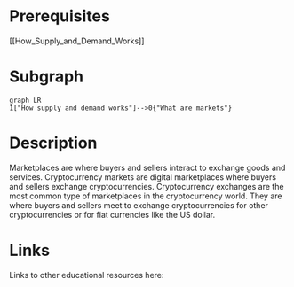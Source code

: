 # Prerequisites
[[How_Supply_and_Demand_Works]]



# Subgraph

```mermaid
graph LR
1["How supply and demand works"]-->0{"What are markets"}
```



# Description
  
Marketplaces are where buyers and sellers interact to exchange goods and services. Cryptocurrency markets are digital marketplaces where buyers and sellers exchange cryptocurrencies. Cryptocurrency exchanges are the most common type of marketplaces in the cryptocurrency world. They are where buyers and sellers meet to exchange cryptocurrencies for other cryptocurrencies or for fiat currencies like the US dollar.

# Links
Links to other educational resources here:
